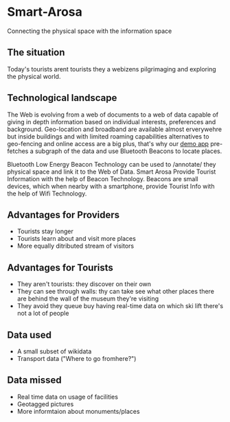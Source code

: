 # Smart-Arosa
Connecting the physical space with the information space

## The situation
Today's tourists arent tourists they a webizens pilgrimaging and exploring the physical world.

## Technological landscape
The Web is evolving from a web of documents to a web of data capable of giving in depth information based on individual interests, preferences and background. Geo-location and broadband are available almost erverywehre but inside buildings and with limited roaming capabilities alternatives to geo-fencing and online access are a big plus, that's why our [demo app](https://github.com/smart-arosa/tourismo) pre-fetches a subgraph of the data and use Bluetooth Beacons to locate places.

Bluetooth Low Energy Beacon Technology can be used to /annotate/ they physical space and link it to the Web of Data. Smart Arosa Provide Tourist Information with the help of Beacon Technology. Beacons are small devices, which when nearby with a smartphone, provide Tourist Info with the help of Wifi Technology.

## Advantages for Providers

 * Tourists stay longer
 * Tourists learn about and visit more places
 * More equally ditributed stream of visitors
 
 ## Advantages for Tourists
 
 * They aren't tourists: they discover on their own
 * They can see through walls: thy can take see what other places there are behind the wall of the museum they're visiting
 * They avoid they queue buy having real-time data on which ski lift there's not a lot of people

## Data used
 
 * A small subset of wikidata
 * Transport data ("Where to go fromhere?")

## Data missed

 * Real time data on usage of facilities
 * Geotagged pictures
 * More informtaion about monuments/places
 
